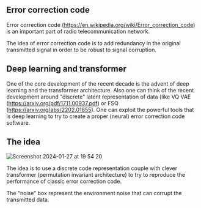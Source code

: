 ## Error correction code

Error correction code (https://en.wikipedia.org/wiki/Error_correction_code) is an important part of radio telecommunication network.

The idea of error correction code is to add redundancy in the original transmitted signal in order to be robust to signal corruption.

## Deep learning and transformer

One of the core development of the recent decade is the advent of deep learning and the transformer architecture.
Also one can think of the recent development around "discrete" latent representation of data (like VQ VAE (https://arxiv.org/pdf/1711.00937.pdf) or FSQ (https://arxiv.org/abs/2202.01855).
One can exploit the powerful tools that is deep learning to try to create a proper (neural) error correction code software.

## The idea

![Screenshot 2024-01-27 at 19 54 20](https://github.com/Forbu/deepcodecorrection/assets/11457947/38d1d215-b941-4e3b-a954-973fa5b4df87)

The idea is to use a discrete code representation couple with clever transformer (permutation invariant architecture) to try to reproduce the performance of classic error correction code.

The "noise" box represent the environment noise that can corrupt the transmitted data.


